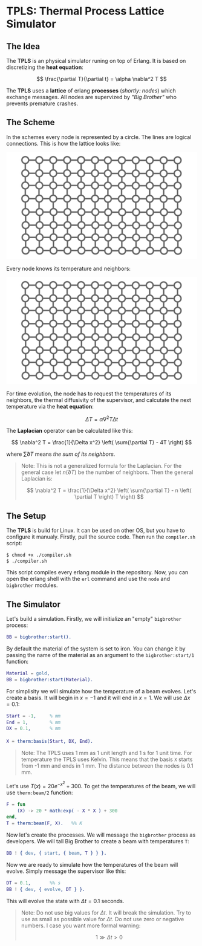 # **TPLS**: Thermal Process Lattice Simulator

## The Idea

The **TPLS** is an physical simulator runing on top of Erlang. It is based on discretizing the **heat equation**:

$$ \frac{\partial T}{\partial t} = \alpha \nabla^2 T $$

The **TPLS** uses a **lattice** of erlang **processes** (*shortly: nodes*) which exchange messages. All nodes are supervized by *"Big Brother"* who prevents premature crashes. 

## The Scheme

In the schemes every node is represented by a circle. The lines are logical connections. This is how the lattice looks like:

<img src="./assets/lattice.svg">

Every node knows its temperature and neighbors:

<img src="./assets/node.svg">

For time evolution, the node has to request the temperatures of its neighbors, the thermal diffusivity of the supervisor, and calcutate the next temperature via the **heat equation**:

$$ \Delta T = \alpha \nabla^2 T \Delta t $$

The **Laplacian** operator can be calculated like this:

$$ \nabla^2 T = \frac{1}{\Delta x^2} \left( \sum{\partial T} - 4T \right) $$

where $\sum{\partial T}$ means *the sum of its neighbors*.

> Note: This is not a generalized formula for the Laplacian. For the general case let $n \left(\partial T \right)$ be the number of neighbors. Then the general Laplacian is:
>
> $$ \nabla^2 T = \frac{1}{\Delta x^2} \left( \sum{\partial T} - n \left( \partial T \right) T \right) $$

## The Setup

The **TPLS** is build for Linux. It can be used on other OS, but you have to configure it manualy. Firstly, pull the source code. Then run the ``compiler.sh`` script:

```console
$ chmod +x ./compiler.sh
$ ./compiler.sh
```

This script compiles every erlang module in the repository. Now, you can open the erlang shell with the ``erl`` command and use the ``node`` and ``bigbrother`` modules.

## The Simulator

Let's build a simulation. Firstly, we will initialize an "empty" ``bigbrother`` process:

```erlang
BB = bigbrother:start().
```

By default the material of the system is set to iron. You can change it by passing the name of the material as an argument to the ``bigbrother:start/1`` function:

```erlang
Material = gold,
BB = bigbrother:start(Material).
```

For simplisity we will simulate how the temperature of a beam evolves. Let's create a basis. It will begin in $x = -1$ and it will end in $x = 1$. We will use $\Delta x = 0.1$:

```erlang
Start = -1,		% mm
End = 1,		% mm
DX = 0.1,		% mm

X = therm:basis(Start, DX, End).
```

> Note: The TPLS uses 1 mm as 1 unit length and 1 s for 1 unit time. For temperature the TPLS uses Kelvin. This means that the basis ``X`` starts from -1 mm and ends in 1 mm. The distance between the nodes is 0.1 mm.

Let's use $T \left(x\right) = 20 e^{-x^2} + 300$. To get the temperatures of the beam, we will use ``therm:beam/2`` function:

```erlang
F = fun
	(X) -> 20 * math:exp( - X * X ) + 300
end,
T = therm:beam(F, X).	%% K
```

Now let's create the processes. We will message the ``bigbrother`` process as developers. We will tall Big Brother to create a beam with temperatures ``T``:

```erlang
BB ! { dev, { start, { beam, T } } }.
```

Now we are ready to simulate how the temperatures of the beam will evolve. Simply message the supervisor like this:

```erlang
DT = 0.1,		%% s
BB ! { dev, { evolve, DT } }.
```

This will evolve the state with $\Delta t = 0.1$ seconds.

> Note: Do not use big values for $\Delta t$. It will break the simulation. Try to use as small as possible value for $\Delta t$. Do not use zero or negative numbers. I case you want more formal warning:
>
> $$ 1 \gg \Delta t > 0 $$

